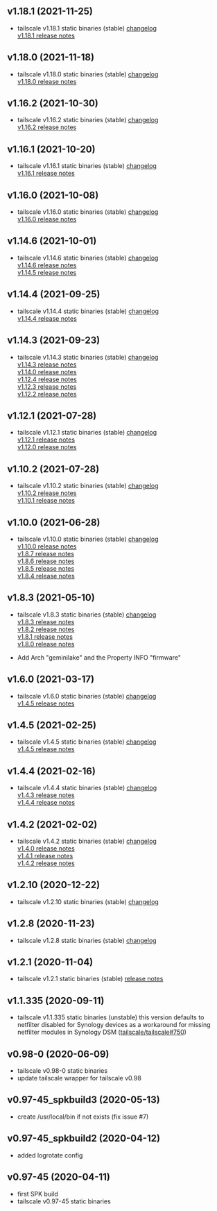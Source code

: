 ## v1.18.1 (2021-11-25)
- tailscale v1.18.1 static binaries (stable)
  [changelog](https://github.com/tailscale/tailscale/compare/v1.18.0...v1.18.1)  
  [v1.18.1 release notes](https://github.com/tailscale/tailscale/releases/tag/v1.18.1)  

## v1.18.0 (2021-11-18)
- tailscale v1.18.0 static binaries (stable)
  [changelog](https://github.com/tailscale/tailscale/compare/v1.16.2...v1.18.0)  
  [v1.18.0 release notes](https://github.com/tailscale/tailscale/releases/tag/v1.18.0)

## v1.16.2 (2021-10-30)
- tailscale v1.16.2 static binaries (stable)
  [changelog](https://github.com/tailscale/tailscale/compare/v1.16.1...v1.16.2)  
  [v1.16.2 release notes](https://github.com/tailscale/tailscale/releases/tag/v1.16.2)

## v1.16.1 (2021-10-20)
- tailscale v1.16.1 static binaries (stable)
  [changelog](https://github.com/tailscale/tailscale/compare/v1.16.0...v1.16.1)  
  [v1.16.1 release notes](https://github.com/tailscale/tailscale/releases/tag/v1.16.1)

## v1.16.0 (2021-10-08)
- tailscale v1.16.0 static binaries (stable)
  [changelog](https://github.com/tailscale/tailscale/compare/v1.14.6...v1.16.0)  
  [v1.16.0 release notes](https://github.com/tailscale/tailscale/releases/tag/v1.16.0)  

## v1.14.6 (2021-10-01)
- tailscale v1.14.6 static binaries (stable)
  [changelog](https://github.com/tailscale/tailscale/compare/v1.14.4...v1.14.6)  
  [v1.14.6 release notes](https://github.com/tailscale/tailscale/releases/tag/v1.14.6)  
  [v1.14.5 release notes](https://github.com/tailscale/tailscale/releases/tag/v1.14.5)

## v1.14.4 (2021-09-25)
- tailscale v1.14.4 static binaries (stable)
  [changelog](https://github.com/tailscale/tailscale/compare/v1.14.3...v1.14.4)  
  [v1.14.4 release notes](https://github.com/tailscale/tailscale/releases/tag/v1.14.4) 

## v1.14.3 (2021-09-23)
- tailscale v1.14.3 static binaries (stable)
  [changelog](https://github.com/tailscale/tailscale/compare/v1.12.1...v1.14.3)  
  [v1.14.3 release notes](https://github.com/tailscale/tailscale/releases/tag/v1.14.3)  
  [v1.14.0 release notes](https://github.com/tailscale/tailscale/releases/tag/v1.14.0)  
  [v1.12.4 release notes](https://github.com/tailscale/tailscale/releases/tag/v1.12.4)  
  [v1.12.3 release notes](https://github.com/tailscale/tailscale/releases/tag/v1.12.3)  
  [v1.12.2 release notes](https://github.com/tailscale/tailscale/releases/tag/v1.12.2)

## v1.12.1 (2021-07-28)
- tailscale v1.12.1 static binaries (stable)
  [changelog](https://github.com/tailscale/tailscale/compare/v1.10.2...v1.12.1)  
  [v1.12.1 release notes](https://github.com/tailscale/tailscale/releases/tag/v1.12.1)  
  [v1.12.0 release notes](https://github.com/tailscale/tailscale/releases/tag/v1.12.0)

## v1.10.2 (2021-07-28)
- tailscale v1.10.2 static binaries (stable)
  [changelog](https://github.com/tailscale/tailscale/compare/v1.10.0...v1.10.2)  
  [v1.10.2 release notes](https://github.com/tailscale/tailscale/releases/tag/v1.10.2)  
  [v1.10.1 release notes](https://github.com/tailscale/tailscale/releases/tag/v1.10.1)

## v1.10.0 (2021-06-28)
- tailscale v1.10.0 static binaries (stable)
  [changelog](https://github.com/tailscale/tailscale/compare/v1.8.3...v1.10.0)  
  [v1.10.0 release notes](https://github.com/tailscale/tailscale/releases/tag/v1.10.0)  
  [v1.8.7 release notes](https://github.com/tailscale/tailscale/releases/tag/v1.8.7)  
  [v1.8.6 release notes](https://github.com/tailscale/tailscale/releases/tag/v1.8.6)  
  [v1.8.5 release notes](https://github.com/tailscale/tailscale/releases/tag/v1.8.5)  
  [v1.8.4 release notes](https://github.com/tailscale/tailscale/releases/tag/v1.8.4)

## v1.8.3 (2021-05-10)
- tailscale v1.8.3 static binaries (stable)
  [changelog](https://github.com/tailscale/tailscale/compare/v1.6.0...v1.8.3)  
  [v1.8.3 release notes](https://github.com/tailscale/tailscale/releases/tag/v1.8.3)  
  [v1.8.2 release notes](https://github.com/tailscale/tailscale/releases/tag/v1.8.2)  
  [v1.8.1 release notes](https://github.com/tailscale/tailscale/releases/tag/v1.8.1)  
  [v1.8.0 release notes](https://github.com/tailscale/tailscale/releases/tag/v1.8.0)  

- Add Arch "geminilake" and the Property INFO "firmware"
  
## v1.6.0 (2021-03-17)
- tailscale v1.6.0 static binaries (stable)
  [changelog](https://github.com/tailscale/tailscale/compare/v1.4.5...v1.6.0)  
  [v1.4.5 release notes](https://github.com/tailscale/tailscale/releases/tag/v1.6.0)

## v1.4.5 (2021-02-25)
- tailscale v1.4.5 static binaries (stable)
  [changelog](https://github.com/tailscale/tailscale/compare/v1.4.4...v1.4.5)  
  [v1.4.5 release notes](https://github.com/tailscale/tailscale/releases/tag/v1.4.5)

## v1.4.4 (2021-02-16)
- tailscale v1.4.4 static binaries (stable)
  [changelog](https://github.com/tailscale/tailscale/compare/v1.4.2...v1.4.4)  
  [v1.4.3 release notes](https://github.com/tailscale/tailscale/releases/tag/v1.4.3)  
  [v1.4.4 release notes](https://github.com/tailscale/tailscale/releases/tag/v1.4.4)

## v1.4.2 (2021-02-02)
- tailscale v1.4.2 static binaries (stable)
  [changelog](https://github.com/tailscale/tailscale/compare/v1.2.10...v1.4.2)  
  [v1.4.0 release notes](https://github.com/tailscale/tailscale/releases/tag/v1.4.0)  
  [v1.4.1 release notes](https://github.com/tailscale/tailscale/releases/tag/v1.4.1)  
  [v1.4.2 release notes](https://github.com/tailscale/tailscale/releases/tag/v1.4.2)  

## v1.2.10 (2020-12-22)

- tailscale v1.2.10 static binaries (stable) 
  [changelog](https://github.com/tailscale/tailscale/compare/v1.2.8...v1.2.10)

## v1.2.8 (2020-11-23)

- tailscale v1.2.8 static binaries (stable) 
  [changelog](https://github.com/tailscale/tailscale/compare/v1.2.1...v1.2.8)

## v1.2.1 (2020-11-04)

- tailscale v1.2.1 static binaries (stable) 
  [release notes](https://github.com/tailscale/tailscale/releases/tag/v1.2.0)

## v1.1.335 (2020-09-11)

- tailscale v1.1.335 static binaries (unstable)
  this version defaults to netfilter disabled for Synology devices as a
  workaround for missing netfilter modules in Synology DSM ([tailscale/tailscale#750](https://github.com/tailscale/tailscale/pull/750))

## v0.98-0 (2020-06-09)

- tailscale v0.98-0 static binaries
- update tailscale wrapper for tailscale v0.98

## v0.97-45_spkbuild3 (2020-05-13)

- create /usr/local/bin if not exists (fix issue #7)

## v0.97-45_spkbuild2 (2020-04-12)

- added logrotate config

## v0.97-45 (2020-04-11)

- first SPK build
- tailscale v0.97-45 static binaries
